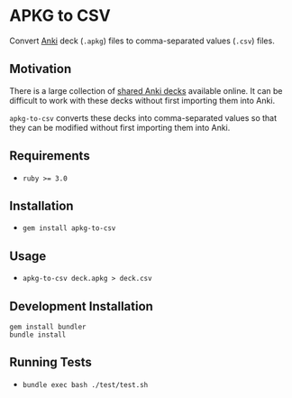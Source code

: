 # APKG to CSV

Convert [Anki](https://apps.ankiweb.net/) deck (`.apkg`) files to comma-separated values (`.csv`) files.

## Motivation

There is a large collection of [shared Anki decks](https://ankiweb.net/shared/decks/) available online.
It can be difficult to work with these decks without first importing them into Anki.

`apkg-to-csv` converts these decks into comma-separated values so that they can be modified without first importing them into Anki.

## Requirements

* `ruby >= 3.0`

## Installation

* `gem install apkg-to-csv`

## Usage

* `apkg-to-csv deck.apkg > deck.csv`

## Development Installation

```
gem install bundler
bundle install
```

## Running Tests

* `bundle exec bash ./test/test.sh`
